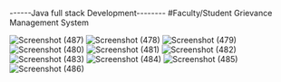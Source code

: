 ------Java full stack Development--------
#Faculty/Student Grievance Management System


![Screenshot (487)](https://github.com/klu-2100032567/Faculty-Student-Grievance-Management-System/assets/121150348/cbc13bdc-91fc-4f59-91be-52d4b897d5d5)
![Screenshot (478)](https://github.com/klu-2100032567/Faculty-Student-Grievance-Management-System/assets/121150348/9166a192-8dcb-4c16-ad2a-6c6322be6c0e)
![Screenshot (479)](https://github.com/klu-2100032567/Faculty-Student-Grievance-Management-System/assets/121150348/9295a090-5785-4d37-8440-8a8e772f1e2c)
![Screenshot (480)](https://github.com/klu-2100032567/Faculty-Student-Grievance-Management-System/assets/121150348/b1320e1d-13aa-4420-96d5-2d78d51d3ee0)
![Screenshot (481)](https://github.com/klu-2100032567/Faculty-Student-Grievance-Management-System/assets/121150348/cf87e72c-ad94-4bf7-b448-62a8941bd792)
![Screenshot (482)](https://github.com/klu-2100032567/Faculty-Student-Grievance-Management-System/assets/121150348/08b37b26-4a7b-446b-9462-d696a1b91109)
![Screenshot (483)](https://github.com/klu-2100032567/Faculty-Student-Grievance-Management-System/assets/121150348/75133048-9726-4ae1-9944-ff75cbf892ee)
![Screenshot (484)](https://github.com/klu-2100032567/Faculty-Student-Grievance-Management-System/assets/121150348/d6ea6633-867f-47f9-b760-894d6112313e)
![Screenshot (485)](https://github.com/klu-2100032567/Faculty-Student-Grievance-Management-System/assets/121150348/a443f012-6d8c-4c75-af1a-3e0f2f8e9954)
![Screenshot (486)](https://github.com/klu-2100032567/Faculty-Student-Grievance-Management-System/assets/121150348/7ad2f7d0-bd01-4f2a-9219-30f62dc82669)
